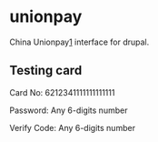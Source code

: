 unionpay
========

China Unionpay[1] interface for drupal.


Testing card
------------
Card No: 6212341111111111111

Password: Any 6-digits number

Verify Code: Any 6-digits number

[1]: https://online.unionpay.com

